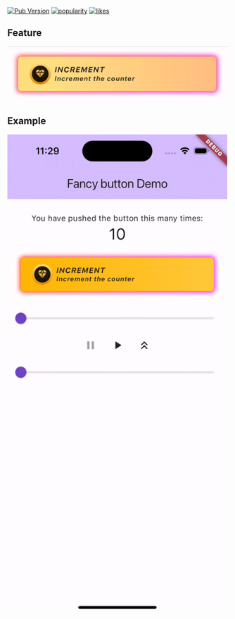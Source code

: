 [![Pub Version](https://img.shields.io/pub/v/fancy_gradient_button?color=blueviolet)](https://pub.dev/packages/fancy_gradient_button)
[![popularity](https://img.shields.io/pub/popularity/fancy_gradient_button?logo=dart)](https://pub.dev/packages/fancy_gradient_button/score)
[![likes](https://img.shields.io/pub/likes/fancy_gradient_button?logo=dart)](https://pub.dev/packages/fancy_gradient_button/score)


## Feature

<img width="500" src=https://raw.githubusercontent.com/Code-Cats-Mel/fancy_button/main/fancy_button.gif />

## Example

<img width="500" src=https://raw.githubusercontent.com/Code-Cats-Mel/fancy_button/main/fancy_button_example.gif />

